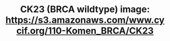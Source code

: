 ---
title: "CK23 (BRCA wildtype)
image: https://s3.amazonaws.com/www.cycif.org/110-Komen_BRCA/CK23"
layout: minerva-1-5 
exhibit: config-110-Komen_BRCA/CK23
---